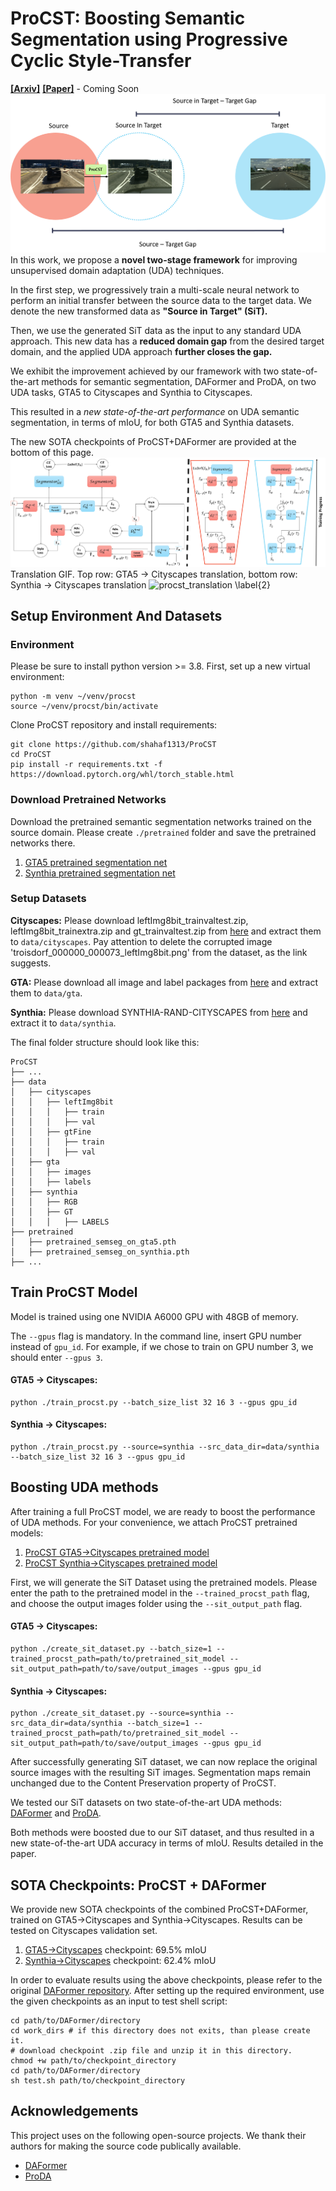 # ProCST: Boosting Semantic Segmentation using Progressive Cyclic Style-Transfer

**[[Arxiv]]()**
**[[Paper]]()** - Coming Soon
![DomainGap](figures/domainGap.png)
In this work, we propose a **novel two-stage framework** for improving unsupervised domain adaptation (UDA) techniques. 

In the first step, we progressively train a multi-scale neural network to perform an initial transfer between the source data to the target data. 
We denote the new transformed data as **"Source in Target" (SiT).**

Then, we use the generated SiT data as the input to any standard UDA approach. 
This new data has a **reduced domain gap** from the desired target domain, and the applied UDA approach **further closes the gap.**

We exhibit the improvement achieved by our framework with two state-of-the-art methods for semantic segmentation, DAFormer and ProDA, on two UDA tasks, GTA5 to Cityscapes and Synthia to Cityscapes. 

This resulted in a *new state-of-the-art performance* on UDA semantic segmentation, in terms of mIoU,  for both GTA5 and Synthia datasets.

The new SOTA checkpoints of ProCST+DAFormer are provided at the bottom of this page.
![model_and_loss](figures/fullModelAndLoss.png)
Translation GIF. Top row: GTA5 &rarr; Cityscapes translation, bottom row: Synthia &rarr; Cityscapes translation
![procst_translation \label{2}](figures/procst_translation.gif) 

## Setup Environment And Datasets

### Environment

Please be sure to install python version >= 3.8. First, set up a new virtual environment:
```shell
python -m venv ~/venv/procst
source ~/venv/procst/bin/activate
```

Clone ProCST repository and install requirements:
```shell
git clone https://github.com/shahaf1313/ProCST
cd ProCST
pip install -r requirements.txt -f https://download.pytorch.org/whl/torch_stable.html
```
### Download Pretrained Networks
Download the pretrained semantic segmentation networks 
trained on the source domain. Please create `./pretrained` folder and save the pretrained networks there.

1. [GTA5 pretrained segmentation net](https://drive.google.com/file/d/1UoWR0oNknGTwAtpBvXorgfkvEhEe4yd6/view?usp=sharing)
2. [Synthia pretrained segmentation net](https://drive.google.com/file/d/1UmwYkC9_qtF8Kahvxk5K_F9HW6T3j1U3/view?usp=sharing)

### Setup Datasets

**Cityscapes:** Please download leftImg8bit_trainvaltest.zip, leftImg8bit_trainextra.zip  and
gt_trainvaltest.zip from [here](https://www.cityscapes-dataset.com/downloads/)
and extract them to `data/cityscapes`. Pay attention to delete the corrupted image 
'troisdorf_000000_000073_leftImg8bit.png' from the dataset, as the link suggests. 

**GTA:** Please download all image and label packages from
[here](https://download.visinf.tu-darmstadt.de/data/from_games/) and extract
them to `data/gta`.

**Synthia:** Please download SYNTHIA-RAND-CITYSCAPES from
[here](http://synthia-dataset.net/downloads/) and extract it to `data/synthia`.

The final folder structure should look like this:

```none
ProCST
├── ...
├── data
│   ├── cityscapes
│   │   ├── leftImg8bit
│   │   │   ├── train
│   │   │   ├── val
│   │   ├── gtFine
│   │   │   ├── train
│   │   │   ├── val
│   ├── gta
│   │   ├── images
│   │   ├── labels
│   ├── synthia
│   │   ├── RGB
│   │   ├── GT
│   │   │   ├── LABELS
├── pretrained
│   ├── pretrained_semseg_on_gta5.pth
│   ├── pretrained_semseg_on_synthia.pth
├── ...
```

## Train ProCST Model
Model is trained using one NVIDIA A6000 GPU with 48GB of memory.

The `--gpus` flag is mandatory. In the command line, insert GPU number instead of `gpu_id`. 
For example, if we chose to train on GPU number 3, we should enter `--gpus 3`.

#### GTA5 &rarr; Cityscapes:
```shell
python ./train_procst.py --batch_size_list 32 16 3 --gpus gpu_id
```

#### Synthia &rarr; Cityscapes:
```shell
python ./train_procst.py --source=synthia --src_data_dir=data/synthia --batch_size_list 32 16 3 --gpus gpu_id
```


## Boosting UDA methods
After training a full ProCST model, we are ready to boost the performance of UDA methods. 
For your convenience, we attach ProCST pretrained models:
1. [ProCST GTA5&rarr;Cityscapes pretrained model](https://drive.google.com/file/d/1kmdzRE_WYafPkV9GsqP-kfCF1-wxF577/view?usp=sharing)
1. [ProCST Synthia&rarr;Cityscapes pretrained model](https://drive.google.com/file/d/1kwXuVhA5Ucdy39fGFzqu_V_Lp-smvbQE/view?usp=sharing)

First, we will generate the SiT Dataset using the 
pretrained models. 
Please enter the path to the pretrained model in the `--trained_procst_path` flag,
and choose the output images folder using the `--sit_output_path` flag.

#### GTA5 &rarr; Cityscapes:
```shell
python ./create_sit_dataset.py --batch_size=1 --trained_procst_path=path/to/pretrained_sit_model --sit_output_path=path/to/save/output_images --gpus gpu_id
````

#### Synthia &rarr; Cityscapes:
```shell
python ./create_sit_dataset.py --source=synthia --src_data_dir=data/synthia --batch_size=1 --trained_procst_path=path/to/pretrained_sit_model --sit_output_path=path/to/save/output_images --gpus gpu_id
```

After successfully generating SiT dataset, we can now replace the original source images 
with the resulting SiT images. Segmentation maps remain unchanged due to the Content 
Preservation property of ProCST. 

We tested our SiT datasets on two state-of-the-art UDA methods:
[DAFormer](https://github.com/lhoyer/DAFormer) and [ProDA](https://github.com/microsoft/ProDA).

Both methods were boosted due to our SiT dataset, and thus resulted in a new state-of-the-art UDA accuracy in terms of mIoU. Results detailed in the paper.

## SOTA Checkpoints: ProCST + DAFormer
We provide new SOTA checkpoints of the combined ProCST+DAFormer, trained on 
GTA5&rarr;Cityscapes and Synthia&rarr;Cityscapes. Results can be tested on Cityscapes validation set.

1. [GTA5&rarr;Cityscapes](https://drive.google.com/file/d/1sYb-S-uxgP90Twl7OjY1V7PZPSxpBGrt/view?usp=sharing) checkpoint: 69.5% mIoU
2. [Synthia&rarr;Cityscapes](https://drive.google.com/file/d/1wSp_iszCCpQcfXblGdfl-8bCVb7kkweL/view?usp=sharing) checkpoint: 62.4% mIoU

In order to evaluate results using the above checkpoints, please refer
to the original [DAFormer repository](https://github.com/lhoyer/DAFormer).  After setting up the required environment, 
use the given checkpoints as an input to test shell script:
```shell
cd path/to/DAFormer/directory
cd work_dirs # if this directory does not exits, than please create it.
# download checkpoint .zip file and unzip it in this directory.
chmod +w path/to/checkpoint_directory
cd path/to/DAFormer/directory
sh test.sh path/to/checkpoint_directory
```



## Acknowledgements
This project uses on the following open-source projects. We thank their authors for making the source code publically available.
* [DAFormer](https://github.com/lhoyer/DAFormer)
* [ProDA](https://github.com/microsoft/ProDA)
